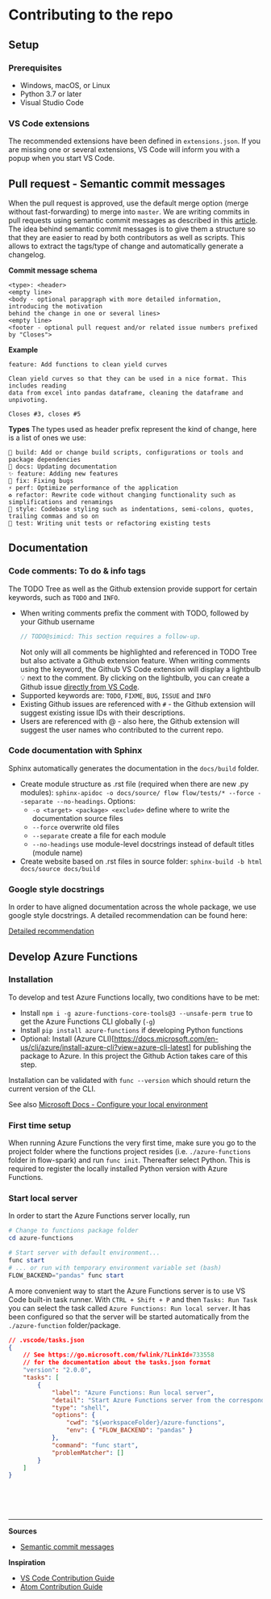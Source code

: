 # Contributing to the repo
## Setup
### Prerequisites

- Windows, macOS, or Linux
- Python 3.7 or later
- Visual Studio Code

### VS Code extensions
The recommended extensions have been defined in `extensions.json`. If you are missing one or several extensions, VS Code will inform you with a popup when you start VS Code.


## Pull request - Semantic commit messages
When the pull request is approved, use the default merge option (merge without fast-forwarding) to merge into `master`. We are writing commits in pull requests using semantic commit messages as described in this [article](https://nitayneeman.com/posts/understanding-semantic-commit-messages-using-git-and-angular/). The idea behind semantic commit messages is to give them a structure so that they are easier to read by both contributors as well as scripts. This allows to extract the tags/type of change and automatically generate a changelog.

**Commit message schema**
```text
<type>: <header>
<empty line>
<body - optional parapgraph with more detailed information, introducing the motivation
behind the change in one or several lines>
<empty line>
<footer - optional pull request and/or related issue numbers prefixed by "Closes">
```

**Example**
```text
feature: Add functions to clean yield curves

Clean yield curves so that they can be used in a nice format. This includes reading
data from excel into pandas dataframe, cleaning the dataframe and unpivoting.

Closes #3, closes #5
```

**Types**
The types used as header prefix represent the kind of change, here is a list of ones we use:

    🔨 build: Add or change build scripts, configurations or tools and package dependencies
    🧾 docs: Updating documentation
    ✨ feature: Adding new features
    🐛 fix: Fixing bugs
    ⚡️ perf: Optimize performance of the application
    ♻️ refactor: Rewrite code without changing functionality such as simplifications and renamings
    🎨 style: Codebase styling such as indentations, semi-colons, quotes, trailing commas and so on
    🧪 test: Writing unit tests or refactoring existing tests


## Documentation
### Code comments: To do & info tags
The TODO Tree as well as the Github extension provide support for certain keywords, such as `TODO` and `INFO`.
- When writing comments prefix the comment with TODO, followed by your Github username
  ```ts
  // TODO@simicd: This section requires a follow-up.
  ```
  Not only will all comments be highlighted and referenced in TODO Tree but also activate a Github extension feature. When writing comments using the keyword, the Github VS Code extension will display a lightbulb 💡 next to the comment. By clicking on the lightbulb, you can create a Github issue [directly from VS Code](https://code.visualstudio.com/docs/editor/github#_issues).
- Supported keywords are: `TODO`, `FIXME`, `BUG`, `ISSUE` and `INFO`
- Existing Github issues are referenced with `#` - the Github extension will suggest existing issue IDs with their descriptions.
- Users are referenced with @ - also here, the Github extension will suggest the user names who contributed to the current repo.

### Code documentation with Sphinx
Sphinx automatically generates the documentation in the `docs/build` folder.
- Create module structure as .rst file (required when there are new .py modules): `sphinx-apidoc -o docs/source/ flow flow/tests/* --force --separate --no-headings`. Options:
    - `-o <target> <package> <exclude>` define where to write the documentation source files
    - `--force` overwrite old files
    - `--separate` create a file for each module
    - `--no-headings` use module-level docstrings instead of default titles (module name)
- Create website based on .rst files in source folder: `sphinx-build -b html docs/source docs/build`


### Google style docstrings

In order to have aligned documentation across the whole package, we use google style docstrings.  A detailed recommendation can be found here:

[Detailed recommendation](https://github.com/google/styleguide/blob/gh-pages/pyguide.md)


## Develop Azure Functions
### Installation
To develop and test Azure Functions locally, two conditions have to be met:
- Install `npm i -g azure-functions-core-tools@3 --unsafe-perm true` to get the Azure Functions CLI globally (`-g`)
- Install `pip install azure-functions` if developing Python functions
- Optional: Install (Azure CLI)[https://docs.microsoft.com/en-us/cli/azure/install-azure-cli?view=azure-cli-latest] for publishing the package to Azure. In this project the Github Action takes care of this step.

Installation can be validated with `func --version` which should return the current version of the CLI.

See also [Microsoft Docs - Configure your local environment](https://docs.microsoft.com/en-us/azure/azure-functions/functions-create-first-azure-function-azure-cli?tabs=bash%2Cbrowser&pivots=programming-language-python)

### First time setup
When running Azure Functions the very first time, make sure you go to the project folder where the functions project resides (i.e. `./azure-functions` folder in flow-spark) and run `func init`. Thereafter select Python. This is required to register the locally installed Python version with Azure Functions.


### Start local server
In order to start the Azure Functions server locally, run
```powershell
# Change to functions package folder
cd azure-functions

# Start server with default environment...
func start
# ... or run with temporary environment variable set (bash)
FLOW_BACKEND="pandas" func start
```

A more convenient way to start the Azure Functions server is to use VS Code built-in task runner. With `CTRL + Shift + P` and then `Tasks: Run Task` you can select the task called `Azure Functions: Run local server`. It has been configured so that the server will be started automatically from the `./azure-function` folder/package.

```json
// .vscode/tasks.json
{
    // See https://go.microsoft.com/fwlink/?LinkId=733558
    // for the documentation about the tasks.json format
    "version": "2.0.0",
    "tasks": [
        {
            "label": "Azure Functions: Run local server",
            "detail": "Start Azure Functions server from the corresponding subfolder using the CLI.",
            "type": "shell",
            "options": {
                "cwd": "${workspaceFolder}/azure-functions",
                "env": { "FLOW_BACKEND": "pandas" }
            },
            "command": "func start",
            "problemMatcher": []
        }
    ]
}
```


<br />
<br />
<br />

----

**Sources**
- [Semantic commit messages](https://nitayneeman.com/posts/understanding-semantic-commit-messages-using-git-and-angular/)

**Inspiration**
- [VS Code Contribution Guide](https://github.com/microsoft/vscode-python/blob/master/CONTRIBUTING.md)
- [Atom Contribution Guide](https://github.com/atom/atom/blob/master/CONTRIBUTING.md)